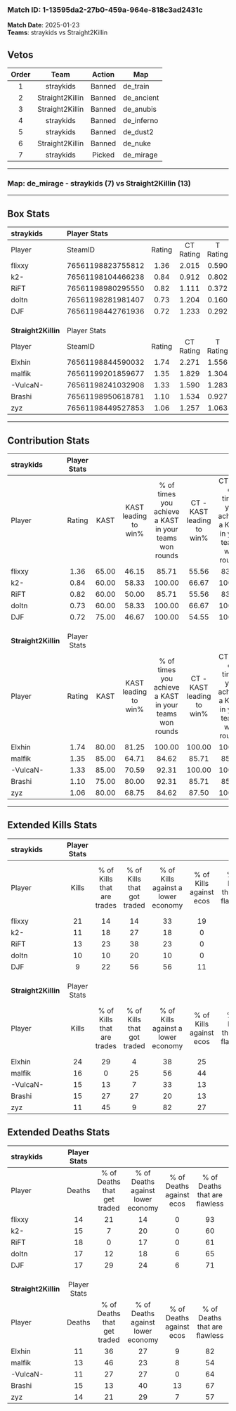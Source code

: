 ### Match ID: 1-13595da2-27b0-459a-964e-818c3ad2431c  
**Match Date**: 2025-01-23  
**Teams**: straykids vs Straight2Killin  

## Vetos  

| Order | Team | Action | Map |
| :---: | :--: | :----: | --- |
| 1 | straykids | Banned | de_train |
| 2 | Straight2Killin | Banned | de_ancient |
| 3 | Straight2Killin | Banned | de_anubis |
| 4 | straykids | Banned | de_inferno |
| 5 | straykids | Banned | de_dust2 |
| 6 | Straight2Killin | Banned | de_nuke |
| 7 | straykids | Picked | de_mirage |

---  

### **Map**: de_mirage - straykids (7) vs Straight2Killin (13)  
---  

## Box Stats  

| **straykids**       | Player Stats      |        |           |          |       |       |       |         |        |      |     |
| :- | :- | :-: | :-: | :-: | :-: | :-: | :-: | :-: | :-: | :-: | :-: |
| Player              | SteamID           | Rating | CT Rating | T Rating | KAST  |  ADR  | Kills | Assists | Deaths | K/D  | HS% |
| flixxy              | 76561198823755812 |  1.36  |   2.015   |  0.590   | 65.00 | 87.9  |  21   |    2    |   14   | 1.50 | 33  |
| k2-                 | 76561198104466238 |  0.84  |   0.912   |  0.802   | 60.00 | 73.2  |  11   |    6    |   15   | 0.73 | 63  |
| RiFT                | 76561198980295550 |  0.82  |   1.111   |  0.372   | 60.00 | 66.9  |  13   |    4    |   18   | 0.72 | 46  |
| doltn               | 76561198281981407 |  0.73  |   1.204   |  0.160   | 60.00 | 64.1  |  10   |   10    |   17   | 0.59 | 70  |
| DJF                 | 76561198442761936 |  0.72  |   1.233   |  0.292   | 75.00 | 47.6  |   9   |    5    |   17   | 0.53 | 44  |
|                     |                   |        |           |          |       |       |       |         |        |      |     |
|                     |                   |        |           |          |       |       |       |         |        |      |     |
|                     |                   |        |           |          |       |       |       |         |        |      |     |
| **Straight2Killin** | Player Stats      |        |           |          |       |       |       |         |        |      |     |
| Player              | SteamID           | Rating | CT Rating | T Rating | KAST  |  ADR  | Kills | Assists | Deaths | K/D  | HS% |
| Elxhin              | 76561198844590032 |  1.74  |   2.271   |  1.556   | 80.00 | 103.4 |  24   |    3    |   11   | 2.18 | 45  |
| malfik              | 76561199201859677 |  1.35  |   1.829   |  1.304   | 85.00 | 92.8  |  16   |    6    |   13   | 1.23 | 56  |
| -VulcaN-            | 76561198241032908 |  1.33  |   1.590   |  1.283   | 85.00 | 80.9  |  15   |    6    |   11   | 1.36 | 53  |
| Brashi              | 76561198950618781 |  1.10  |   1.534   |  0.927   | 75.00 | 68.9  |  15   |    5    |   15   | 1.00 | 40  |
| zyz                 | 76561198449527853 |  1.06  |   1.257   |  1.063   | 80.00 | 83.3  |  11   |    9    |   14   | 0.79 | 54  |
---  

## Contribution Stats  

| **straykids**       | Player Stats |       |                      |                                                        |                           |                                                             |                          |                                                            |
| :- | :-: | :-: | :-: | :-: | :-: | :-: | :-: | :-: |
| Player              |    Rating    | KAST  | KAST leading to win% | % of times you achieve a KAST in your teams won rounds | CT - KAST leading to win% | CT - % of times you achieve a KAST in your teams won rounds | T - KAST leading to win% | T - % of times you achieve a KAST in your teams won rounds |
| flixxy              |     1.36     | 65.00 |        46.15         |                         85.71                          |           55.56           |                            83.33                            |          25.00           |                           100.00                           |
| k2-                 |     0.84     | 60.00 |        58.33         |                         100.00                         |           66.67           |                           100.00                            |          33.33           |                           100.00                           |
| RiFT                |     0.82     | 60.00 |        50.00         |                         85.71                          |           55.56           |                            83.33                            |          33.33           |                           100.00                           |
| doltn               |     0.73     | 60.00 |        58.33         |                         100.00                         |           66.67           |                           100.00                            |          33.33           |                           100.00                           |
| DJF                 |     0.72     | 75.00 |        46.67         |                         100.00                         |           54.55           |                           100.00                            |          25.00           |                           100.00                           |
|                     |              |       |                      |                                                        |                           |                                                             |                          |                                                            |
|                     |              |       |                      |                                                        |                           |                                                             |                          |                                                            |
|                     |              |       |                      |                                                        |                           |                                                             |                          |                                                            |
| **Straight2Killin** | Player Stats |       |                      |                                                        |                           |                                                             |                          |                                                            |
| Player              |    Rating    | KAST  | KAST leading to win% | % of times you achieve a KAST in your teams won rounds | CT - KAST leading to win% | CT - % of times you achieve a KAST in your teams won rounds | T - KAST leading to win% | T - % of times you achieve a KAST in your teams won rounds |
| Elxhin              |     1.74     | 80.00 |        81.25         |                         100.00                         |          100.00           |                           100.00                            |          66.67           |                           100.00                           |
| malfik              |     1.35     | 85.00 |        64.71         |                         84.62                          |           85.71           |                            85.71                            |          50.00           |                           83.33                            |
| -VulcaN-            |     1.33     | 85.00 |        70.59         |                         92.31                          |          100.00           |                           100.00                            |          50.00           |                           83.33                            |
| Brashi              |     1.10     | 75.00 |        80.00         |                         92.31                          |           85.71           |                            85.71                            |          75.00           |                           100.00                           |
| zyz                 |     1.06     | 80.00 |        68.75         |                         84.62                          |           87.50           |                           100.00                            |          50.00           |                           66.67                            |
---  

## Extended Kills Stats  

| **straykids**       | Player Stats |                            |                            |                                    |                         |                              |                                 |                                       |                    |           |
| :- | :-: | :-: | :-: | :-: | :-: | :-: | :-: | :-: | :-: | :-: |
| Player              |    Kills     | % of Kills that are trades | % of Kills that got traded | % of Kills against a lower economy | % of Kills against ecos | % of Kills that are flawless | % of Kills that are close duels | % of Kills that are assisted by flash | Pistol Round Kills | AWP Kills |
| flixxy              |      21      |             14             |             14             |                 33                 |           19            |              71              |                5                |                  10                   |         3          |     8     |
| k2-                 |      11      |             18             |             27             |                 18                 |            0            |              64              |               27                |                   9                   |         3          |     0     |
| RiFT                |      13      |             23             |             38             |                 23                 |            0            |              54              |                8                |                   8                   |         0          |     1     |
| doltn               |      10      |             10             |             20             |                 10                 |            0            |              60              |               10                |                   0                   |         1          |     0     |
| DJF                 |      9       |             22             |             56             |                 56                 |           11            |              67              |                0                |                  11                   |         0          |     1     |
|                     |              |                            |                            |                                    |                         |                              |                                 |                                       |                    |           |
|                     |              |                            |                            |                                    |                         |                              |                                 |                                       |                    |           |
|                     |              |                            |                            |                                    |                         |                              |                                 |                                       |                    |           |
| **Straight2Killin** | Player Stats |                            |                            |                                    |                         |                              |                                 |                                       |                    |           |
| Player              |    Kills     | % of Kills that are trades | % of Kills that got traded | % of Kills against a lower economy | % of Kills against ecos | % of Kills that are flawless | % of Kills that are close duels | % of Kills that are assisted by flash | Pistol Round Kills | AWP Kills |
| Elxhin              |      24      |             29             |             4              |                 38                 |           25            |              71              |                0                |                   0                   |         1          |     0     |
| malfik              |      16      |             0              |             25             |                 56                 |           44            |              75              |               13                |                   6                   |         2          |     0     |
| -VulcaN-            |      15      |             13             |             7              |                 33                 |           13            |              60              |                0                |                   0                   |         2          |     3     |
| Brashi              |      15      |             27             |             27             |                 20                 |           13            |              67              |                7                |                   7                   |         1          |     0     |
| zyz                 |      11      |             45             |             9              |                 82                 |           27            |              73              |               18                |                   0                   |         1          |     0     |
## Extended Deaths Stats  

| **straykids**       | Player Stats |                             |                                   |                          |                               |                            |                           |               |
| :- | :-: | :-: | :-: | :-: | :-: | :-: | :-: | :-: |
| Player              |    Deaths    | % of Deaths that get traded | % of Deaths against lower economy | % of Deaths against ecos | % of Deaths that are flawless | % of Deaths that are close | % of Deaths while blinded | Deaths to AWP |
| flixxy              |      14      |             21              |                14                 |            0             |              93               |             0              |             7             |       0       |
| k2-                 |      15      |              7              |                20                 |            0             |              60               |             13             |             0             |       2       |
| RiFT                |      18      |              0              |                17                 |            0             |              61               |             6              |             0             |       0       |
| doltn               |      17      |             12              |                18                 |            6             |              65               |             12             |             0             |       0       |
| DJF                 |      17      |             29              |                24                 |            6             |              71               |             0              |             6             |       1       |
|                     |              |                             |                                   |                          |                               |                            |                           |               |
|                     |              |                             |                                   |                          |                               |                            |                           |               |
|                     |              |                             |                                   |                          |                               |                            |                           |               |
| **Straight2Killin** | Player Stats |                             |                                   |                          |                               |                            |                           |               |
| Player              |    Deaths    | % of Deaths that get traded | % of Deaths against lower economy | % of Deaths against ecos | % of Deaths that are flawless | % of Deaths that are close | % of Deaths while blinded | Deaths to AWP |
| Elxhin              |      11      |             36              |                27                 |            9             |              82               |             0              |             9             |       3       |
| malfik              |      13      |             46              |                23                 |            8             |              54               |             15             |             8             |       2       |
| -VulcaN-            |      11      |             27              |                27                 |            0             |              64               |             18             |             0             |       2       |
| Brashi              |      15      |             13              |                40                 |            13            |              67               |             0              |            13             |       2       |
| zyz                 |      14      |             21              |                29                 |            7             |              57               |             14             |             7             |       1       |
